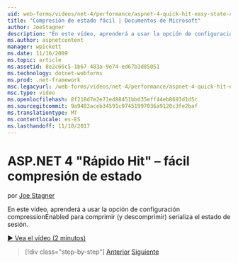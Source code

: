 ```yaml
---
uid: web-forms/videos/net-4/performance/aspnet-4-quick-hit-easy-state-compression
title: "Compresión de estado fácil | Documentos de Microsoft"
author: JoeStagner
description: "En este vídeo, aprenderá a usar la opción de configuración compressionEnabled para comprimir (y descomprimir) serializa el estado de sesión."
ms.author: aspnetcontent
manager: wpickett
ms.date: 11/16/2009
ms.topic: article
ms.assetid: 8e2c66c5-1b67-483a-9e74-ed67b3d85051
ms.technology: dotnet-webforms
ms.prod: .net-framework
msc.legacyurl: /web-forms/videos/net-4/performance/aspnet-4-quick-hit-easy-state-compression
msc.type: video
ms.openlocfilehash: 8f218d7e2e71ed88451bbd35eff44eb8693d1d5c
ms.sourcegitcommit: 9a9483aceb34591c97451997036a9120c3fe2baf
ms.translationtype: MT
ms.contentlocale: es-ES
ms.lasthandoff: 11/10/2017
---
```

<a name="aspnet-4-quick-hit--easy-state-compression"></a>ASP.NET 4 "Rápido Hit" – fácil compresión de estado
====================
por [Joe Stagner](https://github.com/JoeStagner)

En este vídeo, aprenderá a usar la opción de configuración compressionEnabled para comprimir (y descomprimir) serializa el estado de sesión. 

[&#9654; Vea el vídeo (2 minutos)](https://channel9.msdn.com/Blogs/ASP-NET-Site-Videos/aspnet-4-quick-hit-easy-state-compression)

>[!div class="step-by-step"]
[Anterior](aspnet-4-quick-hit-selective-view-state.md)
[Siguiente](how-do-i-use-the-viewstatemode-property-for-managing-viewstate.md)
